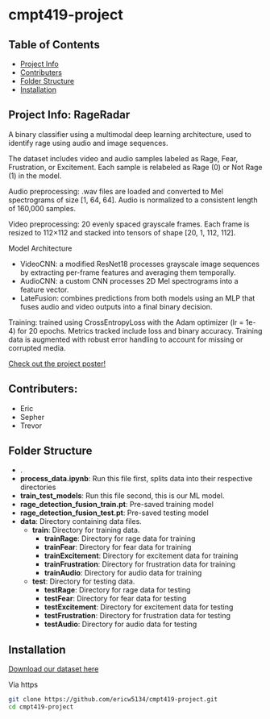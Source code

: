 # cmpt419-project

## Table of Contents

- [Project Info](#project-info)
- [Contributers](#contributers)
- [Folder Structure](#folder-structure)
- [Installation](#installation)

## Project Info: **RageRadar**
A binary classifier using a multimodal deep learning architecture, used to identify rage using audio and image sequences.

The dataset includes video and audio samples labeled as Rage, Fear, Frustration, or Excitement.
Each sample is relabeled as Rage (0) or Not Rage (1) in the model.

Audio preprocessing:
.wav files are loaded and converted to Mel spectrograms of size [1, 64, 64]. Audio is normalized to a consistent length of 160,000 samples.

Video preprocessing:
20 evenly spaced grayscale frames. Each frame is resized to 112×112 and stacked into tensors of shape [20, 1, 112, 112].

Model Architecture
- VideoCNN: a modified ResNet18 processes grayscale image sequences by extracting per-frame features and averaging them temporally.
- AudioCNN: a custom CNN processes 2D Mel spectrograms into a feature vector.
- LateFusion: combines predictions from both models using an MLP that fuses audio and video outputs into a final binary decision.

Training: trained using CrossEntropyLoss with the Adam optimizer (lr = 1e-4) for 20 epochs.
Metrics tracked include loss and binary accuracy. Training data is augmented with robust error handling to account for missing or corrupted media.

[Check out the project poster!](https://docs.google.com/presentation/d/1Mp0DaInEPkLuOQheBh18BEaPL2bLAPgW/edit?usp=sharing&ouid=103161961133691635191&rtpof=true&sd=true)

## Contributers:
- Eric 
- Sepher
- Trevor

## Folder Structure
- .
- **process_data.ipynb**: Run this file first, splits data into their respective directories
- **train_test_models**: Run this file second, this is our ML model.
- **rage_detection_fusion_train.pt**: Pre-saved training model
- **rage_detection_fusion_test.pt**: Pre-saved testing model
- **data**: Directory containing data files.
  - **train**: Directory for training data.
    - **trainRage**: Directory for rage data for training
    - **trainFear**: Directory for fear data for training
    - **trainExcitement**: Directory for excitement data for training
    - **trainFrustration**: Directory for frustration data for training
    - **trainAudio**: Directory for audio data for training
  - **test**: Directory for testing data.
    - **testRage**: Directory for rage data for testing
    - **testFear**: Directory for fear data for testing
    - **testExcitement**: Directory for excitement data for testing
    - **testFrustration**: Directory for frustration data for testing
    - **testAudio**: Directory for audio data for testing

## Installation

[Download our dataset here](https://drive.google.com/file/d/1EtoDBcclW2dRN0Sa25p2T6bWJ2Pughg6/view?usp=sharing)

Via https
```bash
git clone https://github.com/ericw5134/cmpt419-project.git
cd cmpt419-project
```